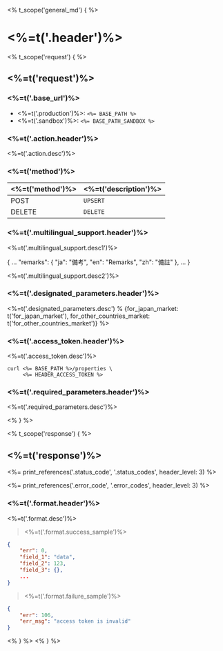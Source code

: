 <% t_scope('general_md') { %>
# <%=t('.header')%>

<% t_scope('request') { %>
## <%=t('request')%>

### <%=t('.base_url')%>

- <%=t('.production')%>: `<%= BASE_PATH %>`
- <%=t('.sandbox')%>: `<%= BASE_PATH_SANDBOX %>`

### <%=t('.action.header')%>

<%=t('.action.desc')%>

### <%=t('method')%>

| <%=t('method')%> | <%=t('description')%> |
|------------------|-----------------------|
| POST   | `UPSERT` |
| DELETE | `DELETE` |

### <%=t('.multilingual_support.header')%>

<%=t('.multilingual_support.desc1')%>

<aside class="well">{
    ...
    "remarks": {
        "ja": "備考",
        "en": "Remarks",
        "zh": "備註"
    },
    ...
}</aside>

<%=t('.multilingual_support.desc2')%>

### <%=t('.designated_parameters.header')%>

<%=t('.designated_parameters.desc') % {for_japan_market: t('for_japan_market'), for_other_countries_market: t('for_other_countries_market')} %>

### <%=t('.access_token.header')%>

<%=t('.access_token.desc')%>

```shell
curl <%= BASE_PATH %>/properties \
     <%= HEADER_ACCESS_TOKEN %>
```

### <%=t('.required_parameters.header')%>

<%=t('.required_parameters.desc')%>

<% } %>

<% t_scope('response') { %>
## <%=t('response')%>

<%= print_references('.status_code', '.status_codes', header_level: 3) %>

<%= print_references('.error_code', '.error_codes', header_level: 3) %>

### <%=t('.format.header')%>

<%=t('.format.desc')%>

> <%=t('.format.success_sample')%>

```json
{
    "err": 0,
    "field_1": "data",
    "field_2": 123,
    "field_3": {},
    ...
}
```

> <%=t('.format.failure_sample')%>

```json
{
    "err": 106,
    "err_msg": "access token is invalid"
}
```
<% } %>
<% } %>